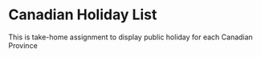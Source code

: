 # Canadian Holiday List

This is take-home assignment to display public holiday for each Canadian Province

